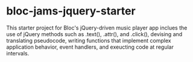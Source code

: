 # bloc-jams-jquery-starter
This starter project for Bloc's jQuery-driven music player app inclues the use of jQuery methods such as .text(), 
.attr(), and .click(), devising and translating pseudocode, writing functions that implement complex application behavior, event handlers,
and exeucting code at regular intervals.
